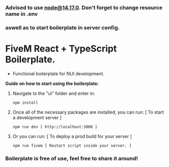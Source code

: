 ### **Advised to use node@14.17.0. Don't forget to change resource name in .env**
### **aswell as to start boilerplate in server config.**
# FiveM React + TypeScript Boilerplate.

- Functional boilerplate for NUI development.

**Guide on how to start using the boilerplate:**

1.  Navigate to the "ui" folder and enter in:

        npm install

2.  Once all of the necessary packages are installed, you can run: [ To start a development server ]

        npm run dev [ http://localhost:3000 ]

3.  Or you can run: [ To deploy a prod build for your server ]

        npm run fivem [ Restart script inside your server. ]

### Boilerplate is free of use, feel free to share it around!
